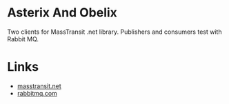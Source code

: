 # Asterix And Obelix
Two clients for MassTransit .net library. Publishers and consumers test with Rabbit MQ.

# Links
- [masstransit.net](https://masstransit.io/)
- [rabbitmq.com](https://www.rabbitmq.com/)


